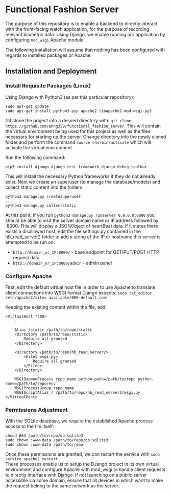 # Functional Fashion Server
The purpose of this repository is to enable a backend to directly interact with the front-facing watch application, for the purpose of recording relevant biometric data. Using Django, we enable running our application by configuring `mod_wsgi` Apache module.

The following installation will assume that nothing has been configured with regards to installed packages or Apache.

## Installation and Deployment
### Install Requisite Packages (Linux)
Using Django with Python3 (as per this particular repository):
```
sudo apt-get update
sudo apt-get install python3-pip apache2 libapache2-mod-wsgi-py3
```

Git clone the project into a desired directory with: `git clone https://github.com/ehng359/functional_fashion_server`. This will contain the virtual environment being used for this project as well as the files necessary for starting up the server. Change directory into the newly cloned folder and perform the command `source env/bin/activate` which will activate the virtual environment.

Run the following command:
```
pip3 install django django-rest-framework django-debug-toolbar
```
This will install the necessary Python frameworks if they do not already exist. Next we create an superuser (to manage the database/models) and collect static content into the folders.
```
python3 manage.py createsuperuser
...
python3 manage.py collectstatic
```

At this point, if you run `python3 manage.py runserver 0.0.0.0:8000` you should be able to visit the server domain name or IP address followed by :8000. This will display a JSONObject of heartBeat data. If it states there exists a disallowed host, edit the file settings.py contained in the hb_read_server2 folder to add a string of the IP or hostname this server is attempted to be run on.

* `http://domain_or_IP:8000/` - base endpoint for GET/PUT/POST HTTP request data
* `http://domain_or_IP:8000/admin` - admin panel

### Configure Apache
First, edit the default virtual host file in order to use Apache to translate client connections into WSGI format Django expects: 
`sudo txt_editor /etc/apache2/sites-available/000-default.conf`

Keeping the existing content within the file, add:
```
<VirtualHost *:80>
    . . .

    Alias /static /path/to/repo/static
    <Directory /path/to/repo/static>
        Require all granted
    </Directory>

    <Directory /path/to/repo/hb_read_server2>
        <Files wsgi.py>
            Require all granted
        </Files>
    </Directory>

    WSGIDaemonProcess repo_name python-path=/path/to/repo python-home=/path/to/repo/env
    WSGIProcessGroup repo_name
    WSGIScriptAlias / /path/to/repo/hb_read_server2/wsgi.py
</VirtualHost>
```

### Permissions Adjustment
With the SQLite database, we require the established Apache process access to the file itself:
```
chmod 664 /path/to/repo/db.sqlite3
sudo chown :www-data /path/to/repo/db.sqlite3
sudo chown :www-data /path/to/repo
```
Once these permissions are granted, we can restart the service with `sudo service apache2 restart`
<br>
These processes enable us to setup the DJango project in its own virtual environment and configure Apache with mod_wsgi to handle client requests to directly interface with Django. If not launching on a public server accessible via some domain, ensure that all devices in which want to make the request belnog to the same network as the server.